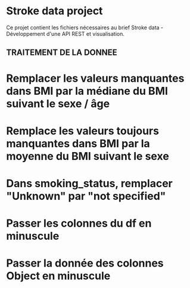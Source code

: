 Stroke data project
===================

Ce projet contient les fichiers nécessaires au brief Stroke data - Développement d'une API REST et visualisation.



## TRAITEMENT DE LA DONNEE

# Remplacer les valeurs manquantes dans BMI par la médiane du BMI suivant le sexe / âge
# Remplace les valeurs toujours manquantes dans BMI par la moyenne du BMI suivant le sexe


# Dans smoking_status, remplacer "Unknown" par "not specified"

# Passer les colonnes du df en minuscule

# Passer la donnée des colonnes Object en minuscule